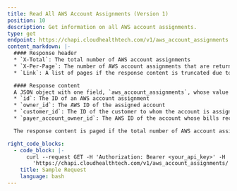 ```yaml
---
title: Read All AWS Account Assignments (Version 1)
position: 10
description: Get information on all AWS account assignments.
type: get
endpoint: https://chapi.cloudhealthtech.com/v1/aws_account_assignments
content_markdown: |-
  #### Response header
  * `X-Total`: The total number of AWS account assignments
  * `X-Per-Page`: The number of AWS account assignments that are returned per page
  * `Link`: A list of pages if the response content is truncated due to paging

  #### Response content
  A JSON object with one field, `aws_account_assignments`, whose value is an array of objects with the following fields:
  * `id`: The ID of an AWS account assignment
  * `owner_id`: The AWS ID of the assigned account
  * `customer_id`: The ID of the customer to whom the account is assigned
  * `payer_account_owner_id`: The AWS ID of the account whose bills receive the billing line items for the assigned account

  The response content is paged if the total number of AWS account assignments is greater than the number that is returned per page.

right_code_blocks:
  - code_block: |-
      curl --request GET -H 'Authorization: Bearer <your_api_key>' -H 'Content-Type: application/json'
        'https://chapi.cloudhealthtech.com/v1/aws_account_assignments/'
    title: Sample Request
    language: bash
---
```

